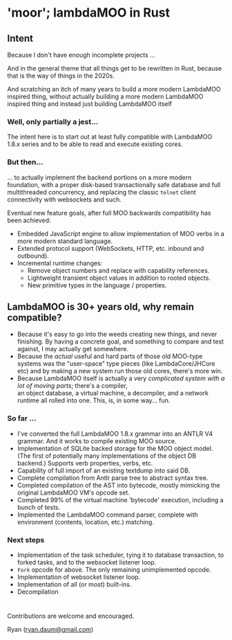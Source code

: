 # 'moor'; lambdaMOO in Rust

## Intent
Because I don't have enough incomplete projects ...

And in the general theme that all things get to be rewritten in Rust, because that is the way of things in the 2020s.

And scratching an itch of many years to build a more modern LambdaMOO inspired thing, without actually building a more
modern LambdaMOO inspired thing and instead just building LambdaMOO itself

### Well, only partially a jest...

The intent here is to start out at least fully compatible with LambdaMOO 1.8.x series and to be able to read and
execute existing cores. 

### But then...

... to actually implement the backend portions on a more modern foundation, with a proper disk-based 
transactionally safe database and full multithreaded concurrency, and replacing the classic `telnet` 
client connectivity with websockets and such.

Eventual new feature goals, after full MOO backwards compatibility has been achieved:

* Embedded JavaScript engine to allow implementation of MOO verbs in a more modern standard language.
* Extended protocol support (WebSockets, HTTP, etc. inbound and outbound).
* Incremental runtime changes:
  * Remove object numbers and replace with capability references.
  * Lightweight transient object values in addition to rooted objects.
  * New primitive types in the language / properties.
   
## LambdaMOO is 30+ years old, why remain compatible?

* Because it's easy to go into the weeds creating new things, and never finishing. By having a concrete goal, and something
  to compare and test against, I may actually get somewhere.
* Because the *actual* useful and hard parts of those old MOO-type systems was the "user-space" type pieces (like
  LambdaCore/JHCore etc) and by making a new system run those old cores, there's more win.
* Because LambdaMOO itself is actually a very *complicated system with a lot of moving parts*; there's a compiler,  
  an object database, a virtual machine, a decompiler, and a network runtime all rolled into one. This, is, in some
  way... fun.

### So far ...

   * I've converted the full LambdaMOO 1.8.x grammar into an ANTLR V4 grammar. And it works to compile existing MOO
     source. 
   * Implementation of SQLite backed storage for the MOO object model. (The first of potentially many implementations of
     the object DB backend.) Supports verb properties, verbs, etc.
   * Capability of full import of an existing textdump into said DB.
   * Complete compilation from Antlr parse tree to abstract syntax tree.
   * Completed compilation of the AST into bytecode, mostly mimicking the original LambdaMOO VM's opcode set.
   * Completed 99% of the virtual machine 'bytecode' execution, including a bunch of tests. 
   * Implemented the LambdaMOO command parser, complete with environment (contents, location, etc.) matching.

### Next steps

   * Implementation of the task scheduler, tying it to database transaction, to forked tasks, and to the websocket
     listener loop.
   * `Fork` opcode for above. The only remaining unimplemented opcode.
   * Implementation of websocket listener loop.
   * Implementation of all (or most) built-ins.
   * Decompilation
#
Contributions are welcome and encouraged. 

Ryan (ryan.daum@gmail.com)
